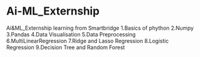 # Ai-ML_Externship
Ai&amp;ML_Externship learning from Smartbridge
1.Basics of phython
2.Numpy
3.Pandas
4.Data Visualisation
5.Data Preprocessing
6.MultiLinearRegression
7.Ridge and Lasso Regression
8.Logistic Regression
9.Decision Tree and Random Forest
